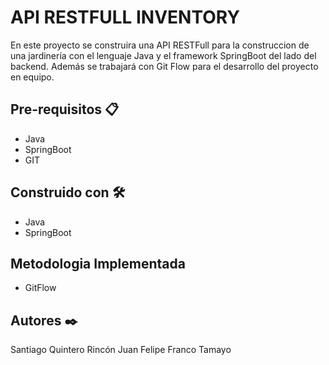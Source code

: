 # API RESTFULL INVENTORY

En este proyecto se construira una API RESTFull para la construccion de una jardinería con el lenguaje Java y el framework SpringBoot del lado del backend. Además se trabajará con Git Flow para el desarrollo del proyecto en equipo.

## Pre-requisitos 📋

* Java
* SpringBoot
* GIT

## Construido con 🛠️
* Java
* SpringBoot

## Metodologia Implementada
* GitFlow

## Autores ✒️
Santiago Quintero Rincón
Juan Felipe Franco Tamayo